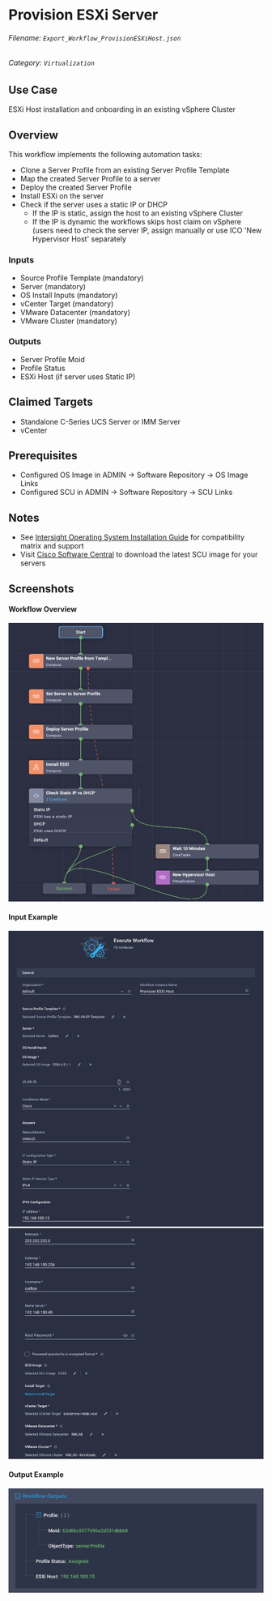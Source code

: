 # Provision ESXi Server
###### Filename: `Export_Workflow_ProvisionESXiHost.json`
###### Category: `Virtualization`

## Use Case
ESXi Host installation and onboarding in an existing vSphere Cluster

## Overview
This workflow implements the following automation tasks:

- Clone a Server Profile from an existing Server Profile Template
- Map the created Server Profile to a server
- Deploy the created Server Profile
- Install ESXi on the server
- Check if the server uses a static IP or DHCP
	- If the IP is static, assign the host to an existing vSphere Cluster
	- If the IP is dynamic the workflows skips host claim on vSphere (users need to check the server IP, assign manually or use ICO 'New Hypervisor Host' separately

### Inputs

- Source Profile Template (mandatory)
- Server (mandatory)
- OS Install Inputs (mandatory)
- vCenter Target (mandatory)
- VMware Datacenter (mandatory)
- VMware Cluster (mandatory)

### Outputs

- Server Profile Moid
- Profile Status
- ESXi Host (if server uses Static IP)

## Claimed Targets

- Standalone C-Series UCS Server or IMM Server
- vCenter

## Prerequisites

- Configured OS Image in ADMIN -> Software Repository -> OS Image Links
- Configured SCU in ADMIN -> Software Repository -> SCU Links


## Notes

- See [Intersight Operating System Installation Guide](https://intersight.com/help/saas/resources/installing_an_operating_system) for compatibility matrix and support
- Visit [Cisco Software Central](https://software.cisco.com) to download the latest SCU image for your servers 

## Screenshots

#### Workflow Overview

![Workflow Overview](./screenshots/workflow.png)

#### Input Example

![Workflow Overview](./screenshots/input-example-1.png) 
![Workflow Overview](./screenshots/input-example-2.png)

#### Output Example

![Workflow Overview](./screenshots/output-example-1.png)


